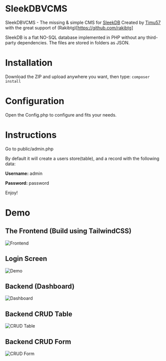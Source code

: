 # SleekDBVCMS
 SleekDBVCMS - The missing & simple CMS for [SleekDB](https://link-url-here.org) Created by [Timu57](https://github.com/Timu57) with the great support of (Rakibtg)[https://github.com/rakibtg]

 SleekDB is a flat NO-SQL database implemented in PHP without any third-party dependencies. The files are stored in folders as JSON.
 
# Installation

Download the ZIP and upload anywhere you want, then type:
`composer install`

# Configuration

Open the Config.php to configure and fits your needs.

# Instructions

Go to public/admin.php

By default it will create a users store(table), and a record with the following data:

**Username:** admin

**Password:** password

Enjoy!

# Demo

## The Frontend (Build using TailwindCSS)
![Frontend](https://raw.githubusercontent.com/vorja/SleekDBVCMS/main/demo/frontend.PNG)

## Login Screen
![Demo](https://raw.githubusercontent.com/vorja/SleekDBVCMS/main/demo/login.PNG)

## Backend (Dashboard)
![Dashboard](https://raw.githubusercontent.com/vorja/SleekDBVCMS/main/demo/dashboard.PNG)

## Backend CRUD Table
![CRUD Table](https://raw.githubusercontent.com/vorja/SleekDBVCMS/main/demo/table.PNG)

## Backend CRUD Form
![CRUD Form](https://raw.githubusercontent.com/vorja/SleekDBVCMS/main/demo/edit.PNG)

